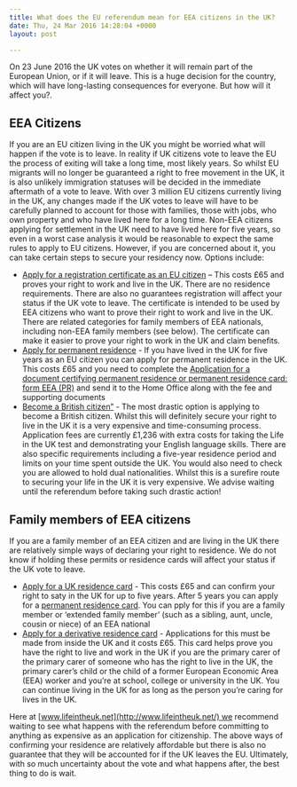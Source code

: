 ```yaml
---
title: What does the EU referendum mean for EEA citizens in the UK?
date: Thu, 24 Mar 2016 14:28:04 +0000
layout: post

---
```

On 23 June 2016 the UK votes on whether it will remain part of the European Union, or if it will leave. This is a huge decision for the country, which will have long-lasting consequences for everyone. But how will it affect you?.

## EEA Citizens

If you are an EU citizen living in the UK you might be worried what will happen if the vote is to leave. In reality if UK citizens vote to leave the EU the process of exiting will take a long time, most likely years. So whilst EU migrants will no longer be guaranteed a right to free movement in the UK, it is also unlikely immigration statuses will be decided in the immediate aftermath of a vote to leave. With over 3 million EU citizens currently living in the UK, any changes made if the UK votes to leave will have to be carefully planned to account for those with families, those with jobs, who own property and who have lived here for a long time. Non-EEA citizens applying for settlement in the UK need to have lived here for five years, so even in a worst case analysis it would be reasonable to expect the same rules to apply to EU citizens. However, if you are concerned about it, you can take certain steps to secure your residency now. Options include:

* [Apply for a registration certificate as an EU citizen](https://www.gov.uk/eea-registration-certificate) – This costs £65 and proves your right to work and live in the UK. There are no residence requirements. There are also no guarantees registration will affect your status if the UK vote to leave. The certificate is intended to be used by EEA citizens who want to prove their right to work and live in the UK. There are related categories for family members of EEA nationals, including non-EEA family members (see below). The certificate can make it easier to prove your right to work in the UK and claim benefits.
* [Apply for permanent residence](https://www.gov.uk/eea-registration-certificate) - If you have lived in the UK for five years as an EU citizen you can apply for permanent residence in the UK. This costs £65 and you need to complete the [Application for a document certifying permanent residence or permanent residence card: form EEA (PR)](https://www.gov.uk/government/publications/apply-for-a-document-certifying-permanent-residence-or-permanent-residence-card-form-eea-pr) and send it to the Home Office along with the fee and supporting documents
* [Become a British citizen”](https://www.gov.uk/becoming-a-british-citizen) - The most drastic option is applying to become a British citizen. Whilst this will definitely secure your right to live in the UK it is a very expensive and time-consuming process. Application fees are currently £1,236 with extra costs for taking the Life in the UK test and demonstrating your English language skills. There are also specific requirements including a five-year residence period and limits on your time spent outside the UK. You would also need to check you are allowed to hold dual nationalities. Whilst this is a surefire route to securing your life in the UK it is very expensive. We advise waiting until the referendum before taking such drastic action!

## Family members of EEA citizens

If you are a family member of an EEA citizen and are living in the UK there are relatively simple ways of declaring your right to residence. We do not know if holding these permits or residence cards will affect your status if the UK vote to leave.

* [Apply for a UK residence card](https://www.gov.uk/apply-for-a-uk-residence-card) - This costs £65 and can confirm your right to saty in the UK for up to five years. After 5 years you can apply for a [permanent residence card](https://www.gov.uk/apply-for-a-uk-residence-card/permanent-residence-card). You can pply for this if you are a family member or ‘extended family member’ (such as a sibling, aunt, uncle, cousin or niece) of an EEA national
* [Apply for a derivative residence card](https://www.gov.uk/derivative-right-residence) - Applications for this must be made from inside the UK and it costs £65. This card helps prove you have the right to live and work in the UK if you are the primary carer of the primary carer of someone who has the right to live in the UK, the primary carer’s child or the child of a former European Economic Area (EEA) worker and you’re at school, college or university in the UK. You can continue living in the UK for as long as the person you’re caring for lives in the UK.

Here at [www.lifeintheuk.net](http://www.lifeintheuk.net/) we recommend waiting to see what happens with the referendum before committing to anything as expensive as an application for citizenship. The above ways of confirming your residence are relatively affordable but there is also no guarantee that they will be accounted for if the UK leaves the EU. Ultimately, with so much uncertainty about the vote and what happens after, the best thing to do is wait.